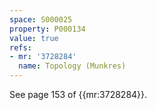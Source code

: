 ```yaml
---
space: S000025
property: P000134
value: true
refs:
- mr: '3728284'
  name: Topology (Munkres)
---
```


See page 153 of {{mr:3728284}}.
